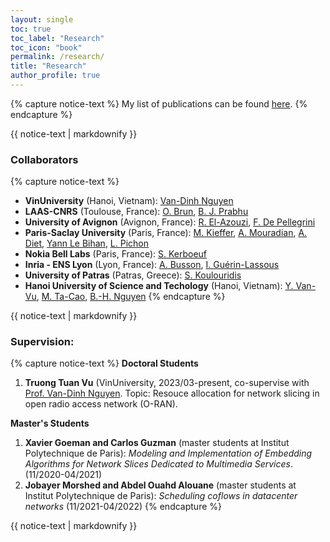 ```yaml
---
layout: single
toc: true
toc_label: "Research"
toc_icon: "book"
permalink: /research/
title: "Research"
author_profile: true
---
```



<!-- ### Research interests
{% capture notice-text %}
* Management of coflows in datacenters: scheduling and resource allocation
* Network slicing in 5G and beyond 
* Network function virtualization and softwared defined networking
* Opimisation of resource allocation and provisioning
* Quality of multimedia services, *e.g.*, adaptive video streaming
* Modeling of integer linear program (ILP) and design of heuristics for network optimization problems
{% endcapture %}

<div class="notice--success">
  {{ notice-text | markdownify }}
</div> -->

{% capture notice-text %}
My list of publications can be found [here](https://luuquangtrung.github.io/publications/).
{% endcapture %}

<div class="notice--warning">
  {{ notice-text | markdownify }}
</div>

### Collaborators
{% capture notice-text %}
* **VinUniversity** (Hanoi, Vietnam): [Van-Dinh Nguyen](https://vinuni.edu.vn/people/nguyen-van-dinh-phd/)
* **LAAS-CNRS** (Toulouse, France): [O. Brun](https://homepages.laas.fr/brun/), [B. J. Prabhu](https://homepages.laas.fr/bala/)
* **University of Avignon** (Avignon, France): [‪R. El-Azouzi‬](http://scholar.google.com/citations?user=Tvto5qkAAAAJ&hl=en), [F. De Pellegrini](https://scholar.google.com/citations?user=EYyOnEkAAAAJ&hl=en)
* **Paris-Saclay University** (Paris, France): [M. Kieffer](https://l2s.centralesupelec.fr/u/kieffer-michel), [A. Mouradian](https://scholar.google.com/citations?hl=fr&user=ADWSU9YAAAAJ&view_op=list_works&sortby=pubdate), [A. Diet](https://cv.archives-ouvertes.fr/antoine-diet), [Yann Le Bihan](http://lgep.geeps.centralesupelec.fr/index.php?page=yann-le-bihan), [L. Pichon](http://lgep.geeps.centralesupelec.fr/index.php?page=lionel-pichon)
* **Nokia Bell Labs** (Paris, France): [S. Kerboeuf](https://www.researchgate.net/profile/Sylvaine-Kerboeuf)
* **Inria - ENS Lyon** (Lyon, France): [A. Busson](http://www.anthonybusson.fr/), [I. Guérin-Lassous](http://perso.ens-lyon.fr/isabelle.guerin-lassous/)
* **University of Patras** (Patras, Greece): [S. Koulouridis](http://www.ece.upatras.gr/index.php/en/ece-faculty/koulouridis-stavros.html)
* **Hanoi University of Science and Techology** (Hanoi, Vietnam): [Y. Van-Vu](https://www.researchgate.net/profile/Yem-Vu), [M. Ta-Cao](https://www.gel.usherbrooke.ca/e-TESC/?page_id=202), [B.-H. Nguyen](https://scholar.google.com/citations?user=BKJabJsAAAAJ&hl=en)
{% endcapture %}

<div class="notice--success">
  {{ notice-text | markdownify }}
</div>

### Supervision:
{% capture notice-text %}
**Doctoral Students**
1. **Truong Tuan Vu** (VinUniversity, 2023/03-present, co-supervise with [Prof. Van-Dinh Nguyen](https://vinuni.edu.vn/people/nguyen-van-dinh-phd/). Topic: Resouce allocation for network slicing in open radio access network (O-RAN).

**Master's Students**
1. **Xavier Goeman and Carlos Guzman** (master students at Institut Polytechnique de Paris): *Modeling and Implementation of Embedding Algorithms for Network Slices Dedicated to Multimedia Services*. (11/2020-04/2021)
1. **Jobayer Morshed and Abdel Ouahd Alouane** (master students at Institut Polytechnique de Paris): *Scheduling coflows in datacenter networks* (11/2021-04/2022)
{% endcapture %}

<div class="notice--success">
  {{ notice-text | markdownify }}
</div>
